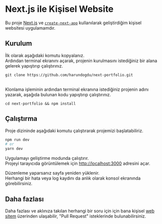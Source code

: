 # Next.js ile Kişisel Website

Bu proje [Next.js](https://nextjs.org/)  ve  [`create-next-app`](https://github.com/vercel/next.js/tree/canary/packages/create-next-app) kullanılarak geliştirdiğim kişisel websitesi uygulamamdır.

## Kurulum

İlk olarak aşağıdaki komutu kopyalanız. 
<br />
Ardından terminal ekranını açarak, projenin kurulmasını istediğiniz bir alana gelerek yapıştırıp çalıştırınız.

```
git clone https://github.com/harundogdu/next-portfolio.git
```
<br />
Klonlama işleminin ardından terminal ekranına istediğiniz projenin adını yazarak, aşağıda bulunan kodu yapıştırıp çalıştırınız.

```
cd next-portfolio && npm install 
```

## Çalıştırma

Proje dizininde aşağıdaki komutu çalıştırarak projemizi başlatabiliriz.


```bash
npm run dev
# or
yarn dev
```

Uygulamayı geliştirme modunda çalıştırır.\
Projeyi tarayıcıda görüntülemek için [http://localhost:3000](http://localhost:3000) adresini açar.

Düzenleme yaparsanız sayfa yeniden yüklenir.\
Herhangi bir hata veya log kaydını da anlık olarak konsol ekranında görebilirsiniz.

## Daha fazlası

Daha fazlası ve aklınıza takılan herhangi bir soru için için bana kişisel [web sitem](https://harundogdu.com/) üzerinden ulaşabilir, "Pull Request" isteklerinde bulunabilirsiniz.
